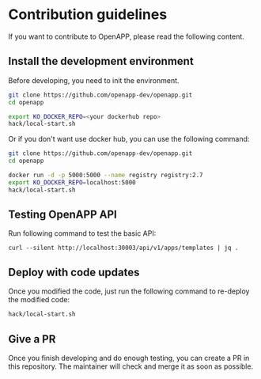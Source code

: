 # Contribution guidelines

If you want to contribute to OpenAPP, please read the following content.

## Install the development environment

Before developing, you need to init the environment.
```sh
git clone https://github.com/openapp-dev/openapp.git
cd openapp

export KO_DOCKER_REPO=<your dockerhub repo>
hack/local-start.sh
```

Or if you don't want use docker hub, you can use the following command:
```sh
git clone https://github.com/openapp-dev/openapp.git
cd openapp

docker run -d -p 5000:5000 --name registry registry:2.7
export KO_DOCKER_REPO=localhost:5000
hack/local-start.sh
```

## Testing OpenAPP API

Run following command to test the basic API:
```
curl --silent http://localhost:30003/api/v1/apps/templates | jq .
```

## Deploy with code updates

Once you modified the code, just run the following command to re-deploy the modified code:
```sh
hack/local-start.sh
```

## Give a PR

Once you finish developing and do enough testing, you can create a PR in this repository. The maintainer will check and merge it as soon as possible.